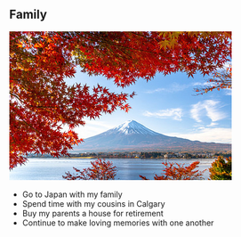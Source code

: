 ## Family

![Koichi_Hayakawa's = Mt.Fuji](Koichi_Hayakawa's.jpg)

- Go to Japan with my family
- Spend time with my cousins in Calgary
- Buy my parents a house for retirement
- Continue to make loving memories with one another